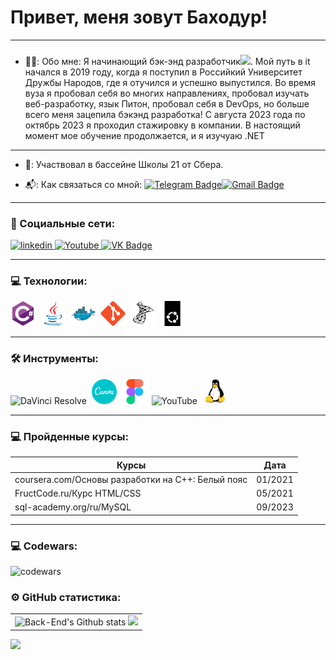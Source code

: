 # Привет, меня зовут Баходур!

---

###

- 👨‍💻: Обо мне:
Я начинающий бэк-энд разработчик<img src="https://media.giphy.com/media/WUlplcMpOCEmTGBtBW/giphy.gif" width="30px">. Мой путь в it начался в 2019 году, когда я поступил в Российкий Университет Дружбы Народов, где я отучился и успешно выпустился. Во время вуза я пробовал себя во многих направлениях, пробовал изучать веб-разработку, язык Питон, пробовал себя в DevOps, но больше всего меня зацепила бэкэнд разработка! С августа 2023 года по октябрь 2023 я проходил стажировку в компании. В настоящий момент мое обучение продолжается, и я изучуаю .NET

---

- 🔭: Участвовал в бассейне Школы 21 от Сбера.

- 📬: Как связаться со мной: [![Telegram Badge](https://img.shields.io/badge/-bakha_neoff-blue?style=flat&logo=Telegram&logoColor=white)](https://t.me/f1llzzz)[![Gmail Badge](https://img.shields.io/badge/-Gmail-red?style=flat&logo=Gmail&logoColor=white)](mailto:tursunovb18@gmail.com)
  
---

### 🤝 Социальные сети:

  <div id="badges">
    <a href="www.linkedin.com/in/bahodurkhon-tursunov-a6908628b" target="_blank">
      <img src="https://cdn-icons-png.flaticon.com/512/2504/2504799.png" width="40" height="40" alt="linkedin" />
    </a>
    <a href="https://www.youtube.com/channel/UCGy1TQsb4xwnqffKqEeMJxg" target="_blank">
      <img src="https://cdn-icons-png.flaticon.com/512/3670/3670147.png" width="40" height="40" alt="Youtube"/>
    </a>
    <a href="https://vk.com/btursunov2001" target="_blank">
      <img src="https://cdn-icons-png.flaticon.com/512/145/145813.png" width="40" height="40" alt="VK Badge"/>
    </a>
  </div>
  
---

### 💻 Технологии:

<div>
  <img src="https://github.com/devicons/devicon/blob/master/icons/csharp/csharp-original.svg" title="C#" alt="C#" width="40" height="40"/>&nbsp;
  <img src="https://github.com/devicons/devicon/blob/master/icons/java/java-original.svg" title="Java" alt="Java" width="40" height="40"/>&nbsp;
  <img src="https://github.com/devicons/devicon/blob/master/icons/docker/docker-original.svg" title="Docker" alt="Java" width="40" height="40"/>&nbsp;
  <img src="https://github.com/devicons/devicon/blob/master/icons/git/git-original.svg" title="git" alt="Git" width="40" height="40"/>&nbsp;
  <img src="https://github.com/devicons/devicon/blob/master/icons/microsoftsqlserver/microsoftsqlserver-plain.svg" title="SQL-Server" alt="git" width="40" height="40"/>&nbsp;
  <img src="https://github.com/devicons/devicon/blob/master/icons/ubuntu/ubuntu-plain.svg" title="html5" alt="Ubuntu" width="40" height="40"/>&nbsp;
  <!-- <img src="https://github.com/devicons/devicon/blob/master/icons/redux/redux-original.svg" title="redux" alt="redux" width="40" height="40"/>&nbsp; -->
</div>

---

### 🛠 Инструменты:

<div>
  <img src="https://upload.wikimedia.org/wikipedia/commons/9/90/DaVinci_Resolve_17_logo.svg" title="DaVinci Resolve" alt="DaVinci Resolve" width="40" height="40"/>&nbsp;
  <img src="https://github.com/devicons/devicon/blob/master/icons/canva/canva-original.svg" title="canva" alt="canva" width="40" height="40"/>&nbsp;
  <img src="https://github.com/devicons/devicon/blob/master/icons/figma/figma-original.svg" title="figma" alt="figma" width="40" height="40"/>&nbsp;
  <img src="https://upload.wikimedia.org/wikipedia/commons/9/9e/YouTube_Logo_%282013-2017%29.svg" title="YouTube" alt="YouTube" width="40" height="40"/>&nbsp;
  <img src="https://github.com/devicons/devicon/blob/master/icons/linux/linux-original.svg" title="linux" alt="linux" width="40" height="40"/>&nbsp;
</div>

---

### 💻 Пройденные курсы:
| Курсы                                                           | Дата              |
| ----------------------------------------------------------------| :---------------: |
| coursera.com/Основы разработки на C++: Белый пояс               | 01/2021           |
| FructCode.ru/Курс HTML/CSS                                      | 05/2021           |     
| sql-academy.org/ru/MySQL                                        | 09/2023           |
---

### 💻 Codewars:
![codewars](https://www.codewars.com/users/BahodurTursunov/badges/large)

### ⚙️ GitHub статистика:

<table>
  <tr>
    <td>
      <img align="flex" src="http://github-readme-streak-stats.herokuapp.com?user=BahodurTursunov&theme=dark&background=000000" alt="Back-End's Github stats" />
      <img align="flex" src="![Anurag's GitHub stats](https://github-readme-stats.vercel.app/api?username=BahodurTursunov&show_icons=true&theme=radical)" />
    </td>
  </tr>
</table>


![](https://komarev.com/ghpvc/?username=BahodurTursunov)

